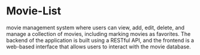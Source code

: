 # Movie-List
movie management system where users can view, add, edit, delete, and manage a collection of movies, including marking movies as favorites. The backend of the application is built using a RESTful API, and the frontend is a web-based interface that allows users to interact with the movie database.

